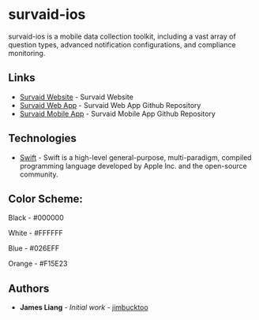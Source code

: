 # survaid-ios

survaid-ios is a mobile data collection toolkit, including a vast array of question types, advanced notification configurations, and compliance monitoring.

## Links

* [Survaid Website](https://survaidapp.com/) - Survaid Website
* [Survaid Web App](https://github.com/jimbucktoo/survaid-web/) - Survaid Web App Github Repository
* [Survaid Mobile App](https://github.com/jimbucktoo/survaid-ios/) - Survaid Mobile App Github Repository

## Technologies

* [Swift](https://developer.apple.com/swift/) - Swift is a high-level general-purpose, multi-paradigm, compiled programming language developed by Apple Inc. and the open-source community.

## Color Scheme:

Black - #000000

White - #FFFFFF

Blue - #026EFF

Orange - #F15E23

## Authors

* **James Liang** - *Initial work* - [jimbucktoo](https://github.com/jimbucktoo/)
